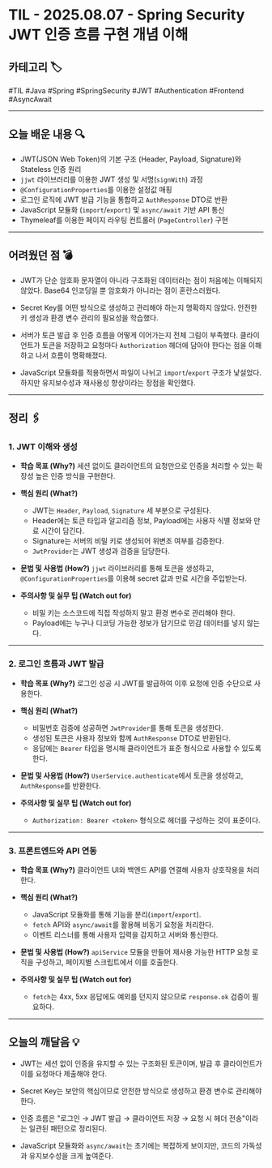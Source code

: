 # TIL - 2025.08.07 - Spring Security JWT 인증 흐름 구현 개념 이해

## 카테고리 🏷️

#TIL #Java #Spring #SpringSecurity #JWT #Authentication #Frontend #AsyncAwait

---

## 오늘 배운 내용 🔍

* JWT(JSON Web Token)의 기본 구조 (Header, Payload, Signature)와 Stateless 인증 원리
* `jjwt` 라이브러리를 이용한 JWT 생성 및 서명(`signWith`) 과정
* `@ConfigurationProperties`를 이용한 설정값 매핑
* 로그인 로직에 JWT 발급 기능을 통합하고 `AuthResponse` DTO로 반환
* JavaScript 모듈화 (`import`/`export`) 및 `async/await` 기반 API 통신
* Thymeleaf를 이용한 페이지 라우팅 컨트롤러 (`PageController`) 구현

---

## 어려웠던 점 💣

* JWT가 단순 암호화 문자열이 아니라 구조화된 데이터라는 점이 처음에는 이해되지 않았다. Base64 인코딩일 뿐 암호화가 아니라는 점이 혼란스러웠다.

* Secret Key를 어떤 방식으로 생성하고 관리해야 하는지 명확하지 않았다. 안전한 키 생성과 환경 변수 관리의 필요성을 학습했다.

* 서버가 토큰 발급 후 인증 흐름을 어떻게 이어가는지 전체 그림이 부족했다. 클라이언트가 토큰을 저장하고 요청마다 `Authorization` 헤더에 담아야 한다는 점을 이해하고 나서 흐름이 명확해졌다.

* JavaScript 모듈화를 적용하면서 파일이 나뉘고 `import`/`export` 구조가 낯설었다. 하지만 유지보수성과 재사용성 향상이라는 장점을 확인했다.

---

## 정리 🖇️

### 1. JWT 이해와 생성

* **학습 목표 (Why?)**
  세션 없이도 클라이언트의 요청만으로 인증을 처리할 수 있는 확장성 높은 인증 방식을 구현한다.

* **핵심 원리 (What?)**

  * JWT는 `Header`, `Payload`, `Signature` 세 부분으로 구성된다.
  * Header에는 토큰 타입과 알고리즘 정보, Payload에는 사용자 식별 정보와 만료 시간이 담긴다.
  * Signature는 서버의 비밀 키로 생성되어 위변조 여부를 검증한다.
  * `JwtProvider`는 JWT 생성과 검증을 담당한다.

* **문법 및 사용법 (How?)**
  `jjwt` 라이브러리를 통해 토큰을 생성하고, `@ConfigurationProperties`를 이용해 secret 값과 만료 시간을 주입받는다.

* **주의사항 및 실무 팁 (Watch out for)**

  * 비밀 키는 소스코드에 직접 작성하지 말고 환경 변수로 관리해야 한다.
  * Payload에는 누구나 디코딩 가능한 정보가 담기므로 민감 데이터를 넣지 않는다.

---

### 2. 로그인 흐름과 JWT 발급

* **학습 목표 (Why?)**
  로그인 성공 시 JWT를 발급하여 이후 요청에 인증 수단으로 사용한다.

* **핵심 원리 (What?)**

  * 비밀번호 검증에 성공하면 `JwtProvider`를 통해 토큰을 생성한다.
  * 생성된 토큰은 사용자 정보와 함께 `AuthResponse` DTO로 반환된다.
  * 응답에는 `Bearer` 타입을 명시해 클라이언트가 표준 형식으로 사용할 수 있도록 한다.

* **문법 및 사용법 (How?)**
  `UserService.authenticate`에서 토큰을 생성하고, `AuthResponse`를 반환한다.

* **주의사항 및 실무 팁 (Watch out for)**

  * `Authorization: Bearer <token>` 형식으로 헤더를 구성하는 것이 표준이다.

---

### 3. 프론트엔드와 API 연동

* **학습 목표 (Why?)**
  클라이언트 UI와 백엔드 API를 연결해 사용자 상호작용을 처리한다.

* **핵심 원리 (What?)**

  * JavaScript 모듈화를 통해 기능을 분리(`import`/`export`).
  * `fetch` API와 `async/await`를 활용해 비동기 요청을 처리한다.
  * 이벤트 리스너를 통해 사용자 입력을 감지하고 서버와 통신한다.

* **문법 및 사용법 (How?)**
  `apiService` 모듈을 만들어 재사용 가능한 HTTP 요청 로직을 구성하고, 페이지별 스크립트에서 이를 호출한다.

* **주의사항 및 실무 팁 (Watch out for)**

  * `fetch`는 4xx, 5xx 응답에도 예외를 던지지 않으므로 `response.ok` 검증이 필요하다.

---

## 오늘의 깨달음 💡

* JWT는 세션 없이 인증을 유지할 수 있는 구조화된 토큰이며, 발급 후 클라이언트가 이를 요청마다 제출해야 한다.

* Secret Key는 보안의 핵심이므로 안전한 방식으로 생성하고 환경 변수로 관리해야 한다.

* 인증 흐름은 "로그인 → JWT 발급 → 클라이언트 저장 → 요청 시 헤더 전송"이라는 일관된 패턴으로 정리된다.

* JavaScript 모듈화와 `async/await`는 초기에는 복잡하게 보이지만, 코드의 가독성과 유지보수성을 크게 높여준다.